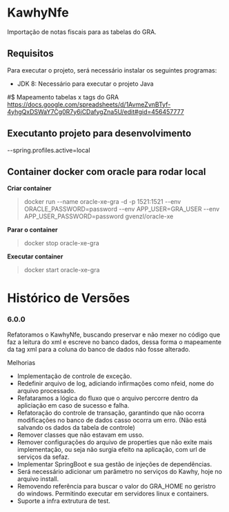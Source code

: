 # KawhyNfe
Importação de notas fiscais para as tabelas do GRA.

## Requisitos
Para executar o projeto, será necessário instalar os seguintes programas:
* JDK 8: Necessário para executar o projeto Java

#$ Mapeamento tabelas x tags do GRA
https://docs.google.com/spreadsheets/d/1AvmeZvnBTyf-4yhgQxDSWaY7Cg0R7y6jCDafygZna5U/edit#gid=456457777

## Executanto projeto para desenvolvimento
--spring.profiles.active=local

## Container docker com oracle para rodar local
**Criar container**
> docker run --name oracle-xe-gra -d -p 1521:1521 --env
> ORACLE_PASSWORD=password --env APP_USER=GRA_USER --env
> APP_USER_PASSWORD=password gvenzl/oracle-xe

**Parar o container**
> docker stop oracle-xe-gra

**Executar container**
> docker start oracle-xe-gra

# Histórico de Versões

### 6.0.0
Refatoramos o KawhyNfe, buscando preservar e não mexer no código que faz a leitura do xml e escreve no banco dados, dessa forma o mapeamente da tag xml para a coluna do banco de dados não fosse alterado.

Melhorias 
* Implementação de controle de exceção.
* Redefinir arquivo de log, adiciando infirmações como nfeid, nome do arquivo processado.
* Refataramos a lógica do fluxo que o arquivo percorre dentro da apliciação em caso de sucesso e falha.
* Refatoração do controle de transação, garantindo que não ocorra modificações no banco de dados casso ocorra um erro. (Não está salvando os dados da tabela de controle)
* Remover classes que não estavam em usso.
* Remover configurações do arquivo de properties que não exite mais implementação, ou seja não surgia efeito na aplicação, com url de serviços da sefaz.
* Implementar SpringBoot e sua gestão de injeções de dependências.
* Será necessário adicionar um parâmetro no serviços do Kawhy, hoje no arquivo install.
* Removendo referência para buscar o valor do GRA_HOME no geristro do windows. Permitindo executar em servidores linux e containers.
* Suporte a infra extrutura de test.